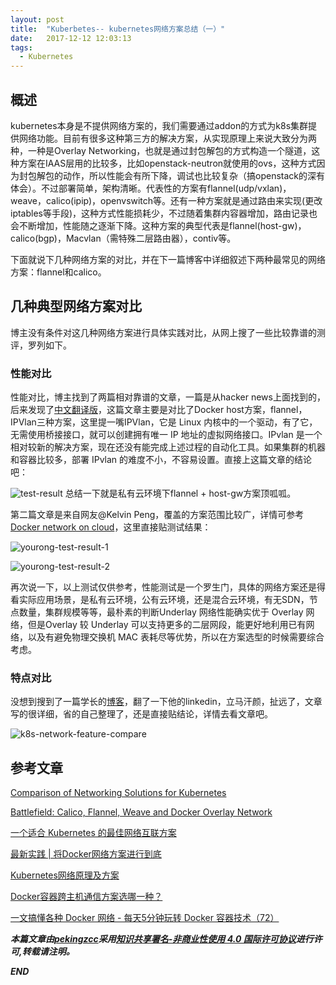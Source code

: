 ```yaml
---
layout: post
title:  "Kuberbetes-- kubernetes网络方案总结（一）"
date:   2017-12-12 12:03:13
tags: 
  - Kubernetes
---
```



## 概述

kubernetes本身是不提供网络方案的，我们需要通过addon的方式为k8s集群提供网络功能。目前有很多这种第三方的解决方案，从实现原理上来说大致分为两种，一种是Overlay Networking，也就是通过封包解包的方式构造一个隧道，这种方案在IAAS层用的比较多，比如openstack-neutron就使用的ovs，这种方式因为封包解包的动作，所以性能会有所下降，调试也比较复杂（搞openstack的深有体会）。不过部署简单，架构清晰。代表性的方案有flannel(udp/vxlan)，weave，calico(ipip)，openvswitch等。还有一种方案就是通过路由来实现(更改iptables等手段)，这种方式性能损耗少，不过随着集群内容器增加，路由记录也会不断增加，性能随之逐渐下降。这种方案的典型代表是flannel(host-gw)，calico(bgp)，Macvlan（需特殊二层路由器），contiv等。

下面就说下几种网络方案的对比，并在下一篇博客中详细叙述下两种最常见的网络方案：flannel和calico。

## 几种典型网络方案对比

博主没有条件对这几种网络方案进行具体实践对比，从网上搜了一些比较靠谱的测评，罗列如下。

### 性能对比

性能对比，博主找到了两篇相对靠谱的文章，一篇是从hacker news上面找到的，后来发现了[中文翻译版](http://dockone.io/article/1115)，这篇文章主要是对比了Docker host方案，flannel，IPVlan三种方案，这里提一嘴IPVlan，它是 Linux 内核中的一个驱动，有了它，无需使用桥接接口，就可以创建拥有唯一 IP 地址的虚拟网络接口。IPvlan 是一个相对较新的解决方案，现在还没有能完成上述过程的自动化工具。如果集群的机器和容器比较多，部署 IPvlan 的难度不小，不容易设置。直接上这篇文章的结论吧：

![test-result](http://7xrnwq.com1.z0.glb.clouddn.com/2017121-test-result.jpg)
总结一下就是私有云环境下flannel + host-gw方案顶呱呱。

第二篇文章是来自网友@Kelvin Peng，覆盖的方案范围比较广，详情可参考[Docker network on cloud](http://cmgs.me/life/docker-network-cloud)，这里直接贴测试结果：

![yourong-test-result-1](http://7xrnwq.com1.z0.glb.clouddn.com/20171211-test-result-you-1.jpg)

![yourong-test-result-2](http://7xrnwq.com1.z0.glb.clouddn.com/20171211-test-result-you-2.jpg)

再次说一下，以上测试仅供参考，性能测试是一个罗生门，具体的网络方案还是得看实际应用场景，是私有云环境，公有云环境，还是混合云环境，有无SDN，节点数量，集群规模等等，最朴素的判断Underlay 网络性能确实优于 Overlay 网络，但是Overlay 较 Underlay 可以支持更多的二层网段，能更好地利用已有网络，以及有避免物理交换机 MAC 表耗尽等优势，所以在方案选型的时候需要综合考虑。


### 特点对比

没想到搜到了一篇学长的[博客](http://chunqi.li/2015/11/15/Battlefield-Calico-Flannel-Weave-and-Docker-Overlay-Network/#Conclusion)，翻了一下他的linkedin，立马汗颜，扯远了，文章写的很详细，省的自己整理了，还是直接贴结论，详情去看文章吧。

![k8s-network-feature-compare](http://7xrnwq.com1.z0.glb.clouddn.com/20171211-feature-comparation.jpg)


## 参考文章


[Comparison of Networking Solutions for Kubernetes](http://machinezone.github.io/research/networking-solutions-for-kubernetes/)

[Battlefield: Calico, Flannel, Weave and Docker Overlay Network](http://chunqi.li/2015/11/15/Battlefield-Calico-Flannel-Weave-and-Docker-Overlay-Network/)

[一个适合 Kubernetes 的最佳网络互联方案](http://dockone.io/article/1115)

[最新实践 | 将Docker网络方案进行到底](http://blog.shurenyun.com/shurenyun-docker-133/)

[Kubernetes网络原理及方案](http://www.youruncloud.com/blog/131.html)

[Docker容器跨主机通信方案选哪一种？](https://www.zhihu.com/question/49245479)

[一文搞懂各种 Docker 网络 - 每天5分钟玩转 Docker 容器技术（72）](http://www.cnblogs.com/CloudMan6/p/7587532.html)

***本篇文章由[pekingzcc](https://zhangchenchen.github.io/)采用[知识共享署名-非商业性使用 4.0 国际许可协议](https://creativecommons.org/licenses/by-nc-sa/4.0/)进行许可,转载请注明。***


 ***END***